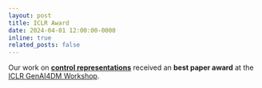 ```yaml
---
layout: post
title: ICLR Award
date: 2024-04-01 12:00:00-0000
inline: true
related_posts: false
---
```


Our work on **<a href="https://timrudner.com/scr" target="_blank">control representations</a>** received an **best paper award** at the <a href="https://sites.google.com/view/genai4dm-iclr2024" target="_blank">ICLR GenAI4DM Workshop</a>.
